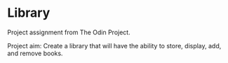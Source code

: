 # Library

Project assignment from The Odin Project.

Project aim:
Create a library that will have the ability to store, display, add, and remove books.
